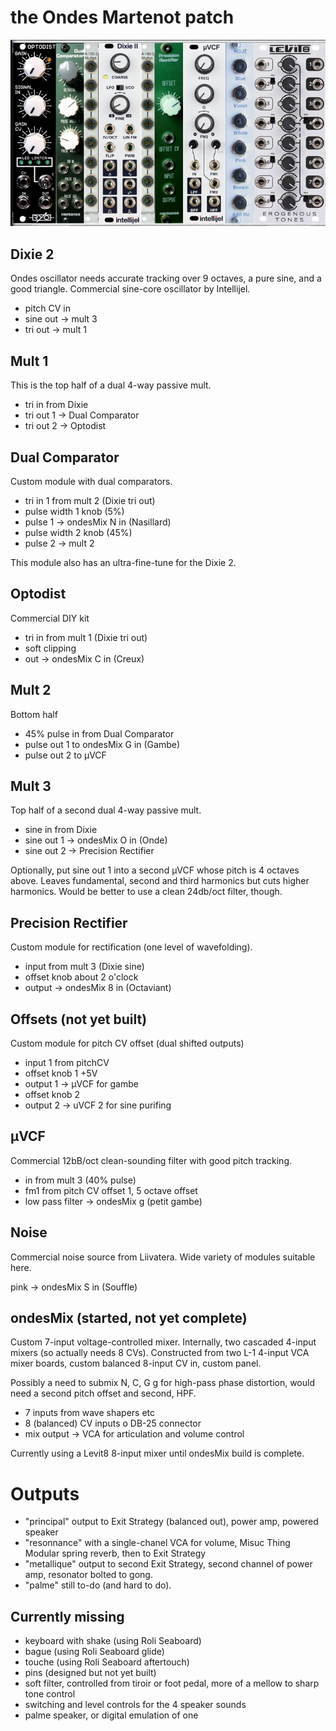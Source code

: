 # the Ondes Martenot patch

![ondes patch modules](ondes-osc.png)

## Dixie 2

Ondes oscillator needs accurate tracking over 9 octaves, a pure sine, and a good triangle. Commercial sine-core oscillator by Intellijel.

- pitch CV in
- sine out -> mult 3
- tri out -> mult 1

## Mult 1

This is the top half of a dual 4-way passive mult.

- tri in from Dixie
- tri out 1 -> Dual Comparator
- tri out 2 -> Optodist

## Dual Comparator

Custom module with dual comparators.

- tri in 1 from mult 2 (Dixie tri out)
- pulse width 1 knob (5%)
- pulse 1 -> ondesMix N in (Nasillard)
- pulse width 2 knob (45%)
- pulse 2 -> mult 2

This module also has an ultra-fine-tune for the Dixie 2.

## Optodist

Commercial DIY kit

- tri in from mult 1 (Dixie tri out)
- soft clipping
- out -> ondesMix C in (Creux)

## Mult 2

Bottom half

- 45% pulse in from Dual Comparator
- pulse out 1 to ondesMix G in (Gambe)
- pulse out 2 to μVCF


## Mult 3

Top half of a second  dual 4-way passive mult.

- sine in from Dixie
- sine out 1 -> ondesMix O in (Onde)
- sine out 2 -> Precision Rectifier

Optionally, put sine out 1 into a second μVCF whose pitch is 4 octaves above.
Leaves fundamental, second and third harmonics but cuts higher harmonics. Would be better to use a clean 24db/oct filter, though.

## Precision Rectifier

Custom module for rectification (one level of wavefolding).

- input from mult 3 (Dixie sine)
- offset knob about 2 o'clock
- output -> ondesMix 8 in (Octaviant)

## Offsets (not yet built)

Custom module for pitch CV offset (dual shifted outputs)

- input 1 from pitchCV
- offset knob 1 +5V
- output 1 -> μVCF for gambe
- offset knob 2
- output 2 -> uVCF 2 for sine purifing

## μVCF

Commercial 12bB/oct clean-sounding filter with good pitch tracking.

- in from mult 3 (40% pulse)
- fm1 from pitch CV offset 1, 5 octave offset
- low pass filter -> ondesMix g (petit gambe)

## Noise

Commercial noise source from Liivatera. Wide variety of modules suitable here.

pink -> ondesMix S in (Souffle)

## ondesMix (started, not yet complete)

Custom 7-input voltage-controlled mixer. Internally, two
cascaded 4-input mixers (so actually needs 8 CVs). Constructed from two L-1 4-input VCA mixer boards, custom balanced 8-input CV in, custom panel.

Possibly a need to submix N, C, G g for high-pass phase distortion,
would need a second pitch offset and second, HPF.

- 7 inputs from wave shapers etc
- 8 (balanced) CV inputs o DB-25 connector
- mix output -> VCA for articulation and volume control

Currently using a Levit8 8-input mixer until ondesMix build is complete.

# Outputs

- "principal" output to Exit Strategy (balanced out), power amp, powered speaker
- "resonnance" with a single-chanel VCA for volume, Misuc Thing Modular spring reverb, then to Exit Strategy
- "metallique" output to second Exit Strategy, second channel of power amp, resonator bolted to gong.
- "palme" still to-do (and hard to do).

## Currently missing

- keyboard with shake (using Roli Seaboard)
- bague (using Roli Seaboard glide)
- touche (using Roli Seaboard aftertouch)
- pins (designed but not yet built)
- soft filter, controlled from tiroir or foot pedal, more of a mellow to sharp tone control
- switching and level controls for the 4 speaker sounds
- palme speaker, or digital emulation of one

